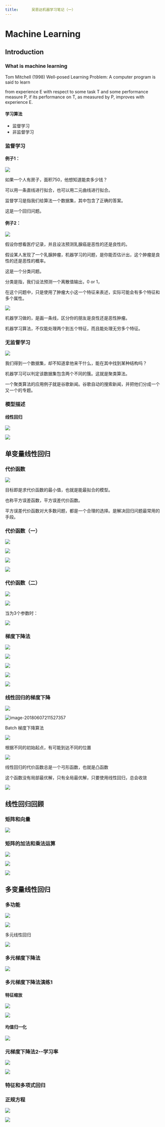 ```yaml
---
title:      吴恩达机器学习笔记（一）
---
```

# Machine Learning

## Introduction

### What is machine learning

Tom Mitchell (1998) Well-posed Learning Problem: A computer program is said to learn

from experience E with respect to some task T and some performance measure P, if its
performance on T, as measured by P, improves with experience E.

#### 学习算法

- 监督学习
- 非监督学习

### 监督学习

#### 例子1：

![](http://markdocpicture.oss-cn-hangzhou.aliyuncs.com/iPic/2018-05-23-144802.jpg)

如果一个人有房子，面积750，他想知道能卖多少钱？

可以用一条直线进行拟合，也可以用二元曲线进行拟合。

监督学习是指我们给算法一个数据集，其中包含了正确的答案。

这是一个回归问题。

#### 例子2：

![](http://markdocpicture.oss-cn-hangzhou.aliyuncs.com/iPic/2018-05-23-150117.jpg)

假设你想看医疗记录，并且设法预测乳腺癌是恶性的还是良性的。

假设某人发现了一个乳腺肿瘤，机器学习的问题，是你能否估计出，这个肿瘤是良性的还是恶性的概率。

这是一个分类问题。

分类是指，我们设法预测一个离散值输出，0 or 1，

在这个问题中，只是使用了肿瘤大小这一个特征来表述，实际可能会有多个特征和多个属性。

![](http://markdocpicture.oss-cn-hangzhou.aliyuncs.com/iPic/2018-05-23-151424.jpg)

机器学习做的，是画一条线，区分你的朋友是良性还是恶性肿瘤。

机器学习算法，不仅能处理两个到五个特征，而且能处理无穷多个特征。

### 无监督学习

![](http://markdocpicture.oss-cn-hangzhou.aliyuncs.com/iPic/2018-05-23-153450.jpg)

我们得到一个数据集，却不知道拿他来干什么，能在其中找到某种结构吗？

机器学习可以判定该数据集包含两个不同的簇。这就是聚类算法。

一个聚类算法的应用例子就是谷歌新闻。谷歌自动的搜索新闻，并把他们分成一个又一个的专题。

### 模型描述

#### 线性回归

![](http://markdocpicture.oss-cn-hangzhou.aliyuncs.com/18-5-24/1556237.jpg)

![](http://markdocpicture.oss-cn-hangzhou.aliyuncs.com/18-5-24/21420988.jpg)

## 单变量线性回归

### 代价函数

![](http://markdocpicture.oss-cn-hangzhou.aliyuncs.com/18-5-24/36106145.jpg)

目标即是求代价函数的最小值，也就是能最拟合的模型。

也称平方误差函数，平方误差代价函数。

平方误差代价函数对大多数问题，都是一个合理的选择。是解决回归问题最常用的手段。

### 代价函数（一）

![](http://markdocpicture.oss-cn-hangzhou.aliyuncs.com/iPic/2018-05-28-145815.png)

![](http://markdocpicture.oss-cn-hangzhou.aliyuncs.com/iPic/2018-05-28-150347.png)

![](http://markdocpicture.oss-cn-hangzhou.aliyuncs.com/iPic/2018-05-28-152502.jpg)



![](http://markdocpicture.oss-cn-hangzhou.aliyuncs.com/iPic/2018-05-28-152748.jpg)

### 代价函数（二）

![](http://markdocpicture.oss-cn-hangzhou.aliyuncs.com/iPic/2018-05-28-153947.jpg)

![](http://markdocpicture.oss-cn-hangzhou.aliyuncs.com/iPic/2018-05-28-153958.jpg)

当为3个参数时：

![](http://markdocpicture.oss-cn-hangzhou.aliyuncs.com/iPic/2018-05-28-154102.png)

### 梯度下降法



![](http://markdocpicture.oss-cn-hangzhou.aliyuncs.com/iPic/2018-05-29-135839.png)

![ ](http://markdocpicture.oss-cn-hangzhou.aliyuncs.com/iPic/2018-05-29-140347.png)

![](http://markdocpicture.oss-cn-hangzhou.aliyuncs.com/iPic/2018-05-29-142953.jpg)

![](http://markdocpicture.oss-cn-hangzhou.aliyuncs.com/iPic/2018-06-03-091331.png)

![](http://markdocpicture.oss-cn-hangzhou.aliyuncs.com/iPic/2018-06-03-091854.png)

### 线性回归的梯度下降

![](http://markdocpicture.oss-cn-hangzhou.aliyuncs.com/iPic/2018-06-07-131509.jpg)

![image-20180607211527357](/var/folders/zd/xt3vvjjx3bn0l5vwcjp4yszh0000gn/T/abnerworks.Typora/image-20180607211527357.png)

Batch 梯度下降算法

![](http://markdocpicture.oss-cn-hangzhou.aliyuncs.com/iPic/2018-06-07-132556.jpg)

根据不同的初始起点，有可能到达不同的位置

![](http://markdocpicture.oss-cn-hangzhou.aliyuncs.com/iPic/2018-06-07-132046.png)

线性回归的代价函数总是一个弓形函数，也就是凸函数

这个函数没有局部最优解，只有全局最优解，只要使用线性回归，总会收敛

![](http://markdocpicture.oss-cn-hangzhou.aliyuncs.com/iPic/2018-06-07-132141.png)



## 线性回归回顾

### 矩阵和向量

![](http://markdocpicture.oss-cn-hangzhou.aliyuncs.com/iPic/2018-06-07-135956.jpg)

### 矩阵的加法和乘法运算

![](http://markdocpicture.oss-cn-hangzhou.aliyuncs.com/iPic/2018-06-09-132143.jpg)

![](http://markdocpicture.oss-cn-hangzhou.aliyuncs.com/iPic/2018-06-10-022117.jpg)

![](http://markdocpicture.oss-cn-hangzhou.aliyuncs.com/iPic/2018-06-10-032929.jpg)



## 多变量线性回归

### 多功能

![](http://markdocpicture.oss-cn-hangzhou.aliyuncs.com/iPic/2018-06-10-094422.png)

![](http://markdocpicture.oss-cn-hangzhou.aliyuncs.com/iPic/2018-06-10-095251.jpg)

多元线性回归

![](http://markdocpicture.oss-cn-hangzhou.aliyuncs.com/iPic/2018-06-10-100414.jpg)

### 多元梯度下降法

![](http://markdocpicture.oss-cn-hangzhou.aliyuncs.com/iPic/2018-06-10-101836.jpg)

### 多元梯度下降法演练1

#### 特征缩放

![](http://markdocpicture.oss-cn-hangzhou.aliyuncs.com/iPic/2018-06-10-103540.jpg)

![](http://markdocpicture.oss-cn-hangzhou.aliyuncs.com/iPic/2018-06-10-103554.jpg)

#### 均值归一化

![](http://markdocpicture.oss-cn-hangzhou.aliyuncs.com/iPic/2018-06-10-104648.jpg)

### 元梯度下降法2--学习率

 ![](http://markdocpicture.oss-cn-hangzhou.aliyuncs.com/iPic/2018-06-10-110848.jpg)



![](http://markdocpicture.oss-cn-hangzhou.aliyuncs.com/iPic/2018-06-10-110857.jpg)

### 特征和多项式回归

### 正规方程

![](http://markdocpicture.oss-cn-hangzhou.aliyuncs.com/iPic/2018-06-11-130142.jpg)

![](http://markdocpicture.oss-cn-hangzhou.aliyuncs.com/iPic/2018-06-11-133018.jpg)


 